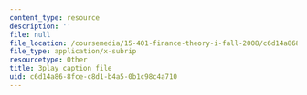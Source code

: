```yaml
---
content_type: resource
description: ''
file: null
file_location: /coursemedia/15-401-finance-theory-i-fall-2008/c6d14a868fcec8d1b4a50b1c98c4a710_yrmqYNvvIzs.srt
file_type: application/x-subrip
resourcetype: Other
title: 3play caption file
uid: c6d14a86-8fce-c8d1-b4a5-0b1c98c4a710
---
```

